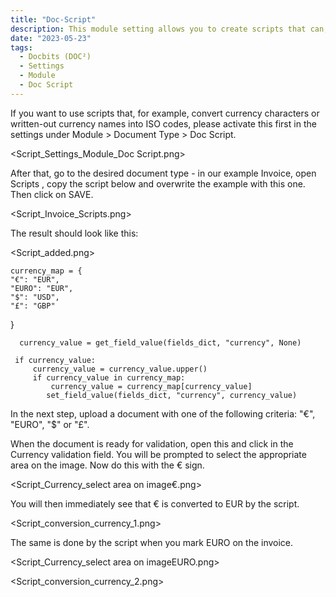 ```yaml
---
title: "Doc-Script"
description: This module setting allows you to create scripts that can, for example, convert currency characters or written-out currency names into ISO codes.
date: "2023-05-23"
tags:
  - Docbits (DOC²)
  - Settings
  - Module
  - Doc Script
---
```


If you want to use scripts that, for example, convert currency characters or written-out currency names into ISO codes, please activate this first in the settings under Module > Document Type > Doc Script.

<Script_Settings_Module_Doc Script.png>

After that, go to the desired document type - in our example Invoice, open Scripts , copy the script below and overwrite the example with this one. Then click on SAVE.

<Script_Invoice_Scripts.png>

The result should look like this:

<Script_added.png>


    currency_map = {
    "€": "EUR",
    "EURO": "EUR",
    "$": "USD",
    "£": "GBP"
}

      currency_value = get_field_value(fields_dict, "currency", None)

     if currency_value:
         currency_value = currency_value.upper()
         if currency_value in currency_map:
             currency_value = currency_map[currency_value]
            set_field_value(fields_dict, "currency", currency_value)
 

In the next step, upload a document with one of the following criteria: "€", "EURO", "$" or "£".

When the document is ready for validation, open this and click in the Currency validation field. You will be prompted to select the appropriate area on the image. Now do this with the € sign. 

<Script_Currency_select area on image€.png>

You will then immediately see that € is converted to EUR by the script.

<Script_conversion_currency_1.png>

The same is done by the script when you mark EURO on the invoice.

<Script_Currency_select area on imageEURO.png>

<Script_conversion_currency_2.png>